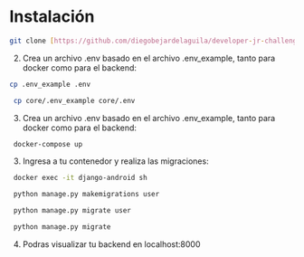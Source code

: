 # Instalación

```bash
git clone [https://github.com/diegobejardelaguila/developer-jr-challenge.git](https://github.com/diegobejardelaguila/asistencia-backend.git)
```

2. Crea un archivo .env basado en el archivo .env_example, tanto para docker como para el backend:
```bash
cp .env_example .env
```
```bash
 cp core/.env_example core/.env
```

3. Crea un archivo .env basado en el archivo .env_example, tanto para docker como para el backend:
```bash
 docker-compose up
```
3. Ingresa a tu contenedor y realiza las migraciones:
```bash
 docker exec -it django-android sh
```

```bash
 python manage.py makemigrations user
```

```bash
 python manage.py migrate user
```

```bash
 python manage.py migrate
```
4. Podras visualizar tu backend en localhost:8000
